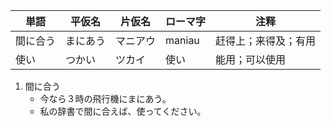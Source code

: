 | 単語     | 平仮名   | 片仮名   | ローマ字 | 注释                 |
| -------- | -------- | -------- | -------- | -------------------- |
| 間に合う | まにあう | マニアウ | maniau   | 赶得上；来得及；有用 |
| 使い     | つかい   | ツカイ   | 使い     | 能用；可以使用       |

1. 間に合う
   - 今なら３時の飛行機にまにあう。
   - 私の辞書で間に合えば、使ってください。
